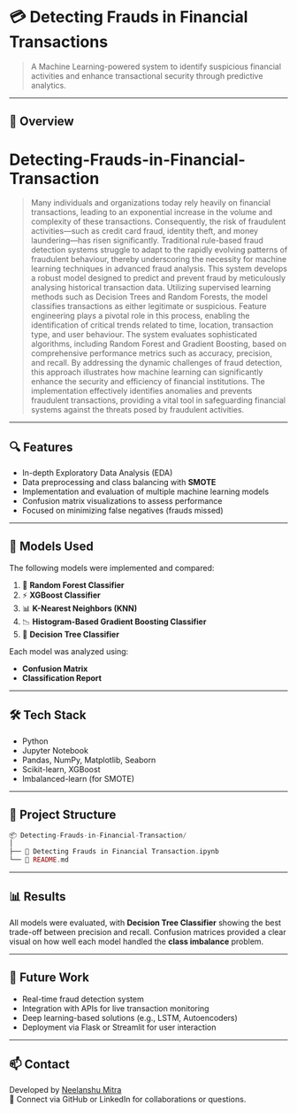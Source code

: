 # 💳 Detecting Frauds in Financial Transactions

> A Machine Learning-powered system to identify suspicious financial activities and enhance transactional security through predictive analytics.

---

## 📌 Overview
# Detecting-Frauds-in-Financial-Transaction

> Many individuals and organizations today rely heavily on financial transactions, leading to an exponential increase in the volume and complexity of these transactions. Consequently, the risk of fraudulent activities—such as credit card fraud, identity theft, and money laundering—has risen significantly. Traditional rule-based fraud detection systems struggle to adapt to the rapidly evolving patterns of fraudulent behaviour, thereby underscoring the necessity for machine learning techniques in advanced fraud analysis. This system develops a robust model designed to predict and prevent fraud by meticulously analysing historical transaction data. Utilizing supervised learning methods such as Decision Trees and Random Forests, the model classifies transactions as either legitimate or suspicious. Feature engineering plays a pivotal role in this process, enabling the identification of critical trends related to time, location, transaction type, and user behaviour. The system evaluates sophisticated algorithms, including Random Forest and Gradient Boosting, based on comprehensive performance metrics such as accuracy, precision, and recall. By addressing the dynamic challenges of fraud detection, this approach illustrates how machine learning can significantly enhance the security and efficiency of financial institutions. The implementation effectively identifies anomalies and prevents fraudulent transactions, providing a vital tool in safeguarding financial systems against the threats posed by fraudulent activities.

---

## 🔍 Features

- In-depth Exploratory Data Analysis (EDA)  
- Data preprocessing and class balancing with **SMOTE**  
- Implementation and evaluation of multiple machine learning models  
- Confusion matrix visualizations to assess performance  
- Focused on minimizing false negatives (frauds missed)

---

## 🧠 Models Used

The following models were implemented and compared:

1. 🌲 **Random Forest Classifier**  
2. ⚡ **XGBoost Classifier**  
3. 📊 **K-Nearest Neighbors (KNN)**  
4. 📉 **Histogram-Based Gradient Boosting Classifier**  
5. 🌳 **Decision Tree Classifier**

Each model was analyzed using:

- **Confusion Matrix**  
- **Classification Report**

---

## 🛠️ Tech Stack

- Python  
- Jupyter Notebook  
- Pandas, NumPy, Matplotlib, Seaborn  
- Scikit-learn, XGBoost  
- Imbalanced-learn (for SMOTE)

---

## 📁 Project Structure
  ```php
📦 Detecting-Frauds-in-Financial-Transaction/
│
├── 📄 Detecting Frauds in Financial Transaction.ipynb
└── 📄 README.md
  ```

---

## 📊 Results

All models were evaluated, with **Decision Tree Classifier** showing the best trade-off between precision and recall. Confusion matrices provided a clear visual on how well each model handled the **class imbalance** problem.

---

## 🔮 Future Work

- Real-time fraud detection system  
- Integration with APIs for live transaction monitoring  
- Deep learning-based solutions (e.g., LSTM, Autoencoders)  
- Deployment via Flask or Streamlit for user interaction

---

## 📫 Contact

Developed by [Neelanshu Mitra](https://github.com/neelanshu7)  
📧 Connect via GitHub or LinkedIn for collaborations or questions.
